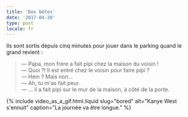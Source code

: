 ```yaml
---
title: 'Des bêtes'
date: '2017-04-28'
type: post
locale: fr
---
```


Ils sont sortis depuis cinq minutes pour jouer dans le parking quand le grand revient :

<!-- more -->

> — Papa, mon frère a fait pipi chez la maison du voisin !  
> — Quoi ?! Il est entré chez le voisin pour faire pipi ?  
> — Hein ? Mais non…  
> — Ah, tu m'as fait peur.  
> — … il a fait pipi sur le mur de la maison, à côté de la porte.

{% include video_as_a_gif.html.liquid
slug="bored"
alt="Kanye West s'ennuit"
caption="La journée va être longue."
%}
